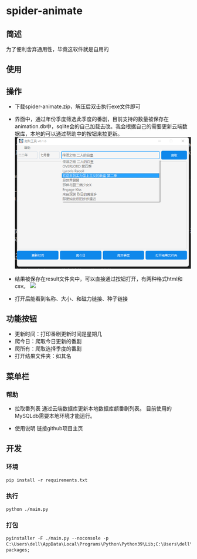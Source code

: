 # spider-animate


## 简述
为了便利舍弃通用性，毕竟这软件就是自用的

## 使用

## 操作
* 下载spider-animate.zip，解压后双击执行exe文件即可
* 界面中，通过年份季度筛选此季度的番剧，目前支持的数量被保存在animation.db中，sqlite会的自己加载去改。我会根据自己的需要更新云端数据库，本地的可以通过帮助中的按钮来拉更新。
![](./pic/p_1.png)

* 结果被保存在result文件夹中，可以直接通过按钮打开，有两种格式html和csv。
![](../../pic/p_2.png)

* 打开后能看到名称、大小、和磁力链接、种子链接

## 功能按钮

* 更新时间：打印番剧更新时间是星期几
* 爬今日：爬取今日更新的番剧
* 爬所有：爬取选择季度的番剧
* 打开结果文件夹：如其名


## 菜单栏


### 帮助

* 拉取番列表
通过云端数据库更新本地数据库额番剧列表。
目前使用的MySQLdb需要本地环境才能运行。

* 使用说明
链接github项目主页


## 开发
### 环境
```
pip install -r requirements.txt
```
### 执行

```
python ./main.py
```

### 打包
```
pyinstaller -F ./main.py --noconsole -p C:\Users\dell\AppData\Local\Programs\Python\Python39\Lib;C:\Users\dell\AppData\Local\Programs\Python\Python39\Lib\site-packages; 
```